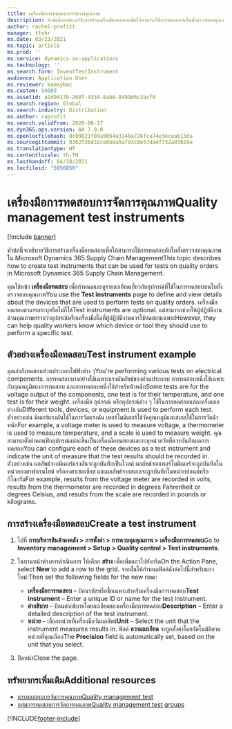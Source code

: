 ```yaml
---
title: เครื่องมือการทดสอบการจัดการคุณภาพ
description: หัวข้อนี้จะอธิบายวิธีการสร้างเครื่องมือทดสอบเพื่อให้สามารถใช้การทดสอบกับใบสั่งตรวจสอบคุณภาพใน Microsoft Dynamics 365 Supply Chain Management
author: rachel-profitt
manager: tfehr
ms.date: 03/23/2021
ms.topic: article
ms.prod: ''
ms.service: dynamics-ax-applications
ms.technology: ''
ms.search.form: InventTestInstrument
audience: Application User
ms.reviewer: kamaybac
ms.custom: 94003
ms.assetid: a1d9417b-268f-4334-8ab6-8499d6c3acf0
ms.search.region: Global
ms.search.industry: Distribution
ms.author: raprofit
ms.search.validFrom: 2020-06-17
ms.dyn365.ops.version: AX 7.0.0
ms.openlocfilehash: dc09021f89a9064a3140a726fca74e3eceab13da
ms.sourcegitcommit: 8362f3bd32ce8b9a5af93c8e57daef732a93b19e
ms.translationtype: HT
ms.contentlocale: th-TH
ms.lasthandoff: 04/28/2021
ms.locfileid: "5956850"
---
```

# <a name="quality-management-test-instruments"></a><span data-ttu-id="f0756-103">เครื่องมือการทดสอบการจัดการคุณภาพ</span><span class="sxs-lookup"><span data-stu-id="f0756-103">Quality management test instruments</span></span>

[!include [banner](../includes/banner.md)]

<span data-ttu-id="f0756-104">หัวข้อนี้จะอธิบายวิธีการสร้างเครื่องมือทดสอบเพื่อให้สามารถใช้การทดสอบกับใบสั่งตรวจสอบคุณภาพใน Microsoft Dynamics 365 Supply Chain Management</span><span class="sxs-lookup"><span data-stu-id="f0756-104">This topic describes how to create test instruments that can be used for tests on quality orders in Microsoft Dynamics 365 Supply Chain Management.</span></span>

<span data-ttu-id="f0756-105">คุณใช้หน้า **เครื่องมือทดสอบ** เพื่อกําหนดและดูรายละเอียดเกี่ยวกับอุปกรณ์ที่ใช้ในการทดสอบบนใบสั่งตรวจสอบคุณภาพ</span><span class="sxs-lookup"><span data-stu-id="f0756-105">You use the **Test instruments** page to define and view details about the devices that are used to perform tests on quality orders.</span></span> <span data-ttu-id="f0756-106">เครื่องมือทดสอบสามารถระบุหรือไม่ก็ได้</span><span class="sxs-lookup"><span data-stu-id="f0756-106">Test instruments are optional.</span></span> <span data-ttu-id="f0756-107">แต่สามารถช่วยให้ผู้ปฏิบัติงานด้านคุณภาพทราบว่าอุปกรณ์หรือเครื่องมือใดที่ผู้ปฏิบัติงานควรใช้ทดสอบเฉพาะ</span><span class="sxs-lookup"><span data-stu-id="f0756-107">However, they can help quality workers know which device or tool they should use to perform a specific test.</span></span>

## <a name="test-instrument-example"></a><span data-ttu-id="f0756-108">ตัวอย่างเครื่องมือทดสอบ</span><span class="sxs-lookup"><span data-stu-id="f0756-108">Test instrument example</span></span>

<span data-ttu-id="f0756-109">คุณกำลังทดสอบส่วนประกอบไฟฟ้าต่าง ๆ</span><span class="sxs-lookup"><span data-stu-id="f0756-109">You're performing various tests on electrical components.</span></span> <span data-ttu-id="f0756-110">การทดสอบบางอย่างใช้เฉพาะแรงดันลัพธ์ของส่วนประกอบ การทดสอบหนึ่งใช้เฉพาะกับอุณหภูมิของการทดสอบ และการทดสอบหนึ่งใช้สำหรับน้ําหนัก</span><span class="sxs-lookup"><span data-stu-id="f0756-110">Some tests are for the voltage output of the components, one test is for their temperature, and one test is for their weight.</span></span> <span data-ttu-id="f0756-111">เครื่องมือ อุปกรณ์ หรืออุปกรณ์ต่าง ๆ ใช้ในการทดสอบแต่ละครั้งแตกต่างกัน</span><span class="sxs-lookup"><span data-stu-id="f0756-111">Different tools, devices, or equipment is used to perform each test.</span></span> <span data-ttu-id="f0756-112">ตัวอย่างเช่น มิเตอร์แรงดันใช้ในการวัดแรงดัน เทอร์โมมิเตอร์ใช้วัดอุณหภูมิและสเกลใช้ในการวัดน้ําหนัก</span><span class="sxs-lookup"><span data-stu-id="f0756-112">For example, a voltage meter is used to measure voltage, a thermometer is used to measure temperature, and a scale is used to measure weight.</span></span> <span data-ttu-id="f0756-113">คุณสามารถตั้งค่าคอนฟิกอุปกรณ์แต่ละชิ้นเป็นเครื่องมือทดสอบและระบุหน่วยวัดที่ควรบันทึกผลการทดสอบ</span><span class="sxs-lookup"><span data-stu-id="f0756-113">You can configure each of these devices as a test instrument and indicate the unit of measure that the test results should be recorded in.</span></span> <span data-ttu-id="f0756-114">ตัวอย่างเช่น ผลลัพธ์จากมิเตอร์แรงดันจะถูกบันทึกเป็นโวลต์ ผลลัพธ์จากเทอร์โมมิเตอร์จะถูกบันทึกในหน่วยองศาฟาเรนไฮต์ หรือองศาเซลเซียส และผลลัพธ์จากสเกลจะถูกบันทึกในหน่วยปอนด์หรือกิโลกรัม</span><span class="sxs-lookup"><span data-stu-id="f0756-114">For example, results from the voltage meter are recorded in volts, results from the thermometer are recorded in degrees Fahrenheit or degrees Celsius, and results from the scale are recorded in pounds or kilograms.</span></span>

## <a name="create-a-test-instrument"></a><span data-ttu-id="f0756-115">การสร้างเครื่องมือทดสอบ</span><span class="sxs-lookup"><span data-stu-id="f0756-115">Create a test instrument</span></span>

1. <span data-ttu-id="f0756-116">ไปที่ **การบริหารสินค้าคงคลัง \> การตั้งค่า \> การควบคุมคุณภาพ \> เครื่องมือการทดสอบ**</span><span class="sxs-lookup"><span data-stu-id="f0756-116">Go to **Inventory management \> Setup \> Quality control \> Test instruments**.</span></span>
1. <span data-ttu-id="f0756-117">ในบานหน้าต่างการดำเนินการ ให้เลือก **สร้าง** เพื่อเพิ่มแถวไปยังกริด</span><span class="sxs-lookup"><span data-stu-id="f0756-117">On the Action Pane, select **New** to add a row to the grid.</span></span> <span data-ttu-id="f0756-118">จากนั้นให้กำหนดฟิลด์ดังต่อไปนี้สำหรับแถวใหม่:</span><span class="sxs-lookup"><span data-stu-id="f0756-118">Then set the following fields for the new row:</span></span>

    - <span data-ttu-id="f0756-119">**เครื่องมือการทดสอบ** – ป้อนรหัสหรือชื่อเฉพาะสำหรับเครื่องมือการทดสอบ</span><span class="sxs-lookup"><span data-stu-id="f0756-119">**Test instrument** – Enter a unique ID or name for the test instrument.</span></span>
    - <span data-ttu-id="f0756-120">**คำอธิบาย** – ป้อนคำอธิบายโดยละเอียดของเครื่องมือการทดสอบ</span><span class="sxs-lookup"><span data-stu-id="f0756-120">**Description** – Enter a detailed description of the test instrument.</span></span>
    - <span data-ttu-id="f0756-121">**หน่วย** – เลือกหน่วยที่เครื่องมือวัดผลลัพธ์</span><span class="sxs-lookup"><span data-stu-id="f0756-121">**Unit** – Select the unit that the instrument measures results in.</span></span> <span data-ttu-id="f0756-122">ฟิลด์ **ความละเอียด** จะถูกตั้งค่าโดยอัตโนมัติตามหน่วยที่คุณเลือก</span><span class="sxs-lookup"><span data-stu-id="f0756-122">The **Precision** field is automatically set, based on the unit that you select.</span></span>

1. <span data-ttu-id="f0756-123">ปิดหน้า</span><span class="sxs-lookup"><span data-stu-id="f0756-123">Close the page.</span></span>

## <a name="additional-resources"></a><span data-ttu-id="f0756-124">ทรัพยากรเพิ่มเติม</span><span class="sxs-lookup"><span data-stu-id="f0756-124">Additional resources</span></span>

- [<span data-ttu-id="f0756-125">การทดสอบการจัดการคุณภาพ</span><span class="sxs-lookup"><span data-stu-id="f0756-125">Quality management test</span></span>](quality-tests.md)
- [<span data-ttu-id="f0756-126">กลุ่มการทดสอบการจัดการคุณภาพ</span><span class="sxs-lookup"><span data-stu-id="f0756-126">Quality management test groups</span></span>](quality-test-groups.md)

[!INCLUDE[footer-include](../../includes/footer-banner.md)]
